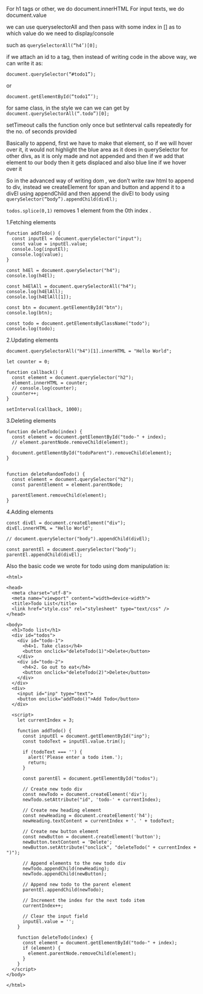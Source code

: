 For h1 tags or other, we do document.innerHTML
For input texts, we do document.value

we can use queryselectorAll and then pass with some index in [] as to which value do we need to display/console

such as ```querySelectorAll(“h4’)[0];```

if we attach an id to a tag, then instead of writing code in the above way, we can write it as:
```
document.querySelector(“#todo1”);
```
or
```
document.getElementById(“todo1”’);
```

for same class, in the style we can we can get by ```document.querySelectorAll(“.todo”)[0];```

setTimeout calls the function only once but setInterval calls repeatedly for the no. of seconds provided

Basically to append, first we have to make that element, so if we will hover over it, it would not highlight the blue area as it does in querySelector for other divs, as it is only made and not appended and then if we add that element to our body then it gets displaced and also blue line if we hover over it 


So in the advanced way of writing dom , we don’t write raw html to append to div, instead we createElement for span and button and append it to a divEl using appendChild and then append the divEl to body using ```querySelector(“body”).appendChild(divEl);```

```todos.splice(0,1)``` removes 1 element from the 0th index .


1.Fetching elements
```
function addTodo() {
  const inputEl = document.querySelector("input");
  const value = inputEl.value;
  console.log(inputEl);
  console.log(value);
}

const h4El = document.querySelector("h4");
console.log(h4El);

const h4ElAll = document.querySelectorAll("h4");
console.log(h4ElAll);
console.log(h4ElAll[1]);

const btn = document.getElementById("btn");
console.log(btn);

const todo = document.getElementsByClassName("todo");
console.log(todo);
```

2.Updating elements
```
document.querySelectorAll("h4")[1].innerHTML = "Hello World";

let counter = 0;

function callback() {
  const element = document.querySelector("h2");
  element.innerHTML = counter;
  // console.log(counter);
  counter++;  
}

setInterval(callback, 1000);
```

3.Deleting elements
```
function deleteTodo(index) {
  const element = document.getElementById("todo-" + index);
  // element.parentNode.removeChild(element);

  document.getElementById("todoParent").removeChild(element);
}


function deleteRandomTodo() {
  const element = document.querySelector("h2");
  const parentElement = element.parentNode;
  
  parentElement.removeChild(element);
}
```

4.Adding elements
```
const divEl = document.createElement("div");
divEl.innerHTML = "Hello World";

// document.querySelector("body").appendChild(divEl);

const parentEl = document.querySelector("body");
parentEl.appendChild(divEl);
```

Also the basic code we wrote for todo using dom manipulation is:
```
<html>

<head>
  <meta charset="utf-8">
  <meta name="viewport" content="width=device-width">
  <title>Todo List</title>
  <link href="style.css" rel="stylesheet" type="text/css" />
</head>

<body>
  <h1>Todo list</h1>
  <div id="todos">
    <div id="todo-1">
      <h4>1. Take class</h4>
      <button onclick="deleteTodo(1)">Delete</button>
    </div>
    <div id="todo-2">
      <h4>2. Go out to eat</h4>
      <button onclick="deleteTodo(2)">Delete</button>
    </div>
  </div>
  <div>
    <input id="inp" type="text">
    <button onclick="addTodo()">Add Todo</button>
  </div>

  <script>
    let currentIndex = 3;

    function addTodo() {
      const inputEl = document.getElementById("inp");
      const todoText = inputEl.value.trim();

      if (todoText === '') {
        alert('Please enter a todo item.');
        return;
      }

      const parentEl = document.getElementById("todos");

      // Create new todo div
      const newTodo = document.createElement('div');
      newTodo.setAttribute("id", 'todo-' + currentIndex);

      // Create new heading element
      const newHeading = document.createElement('h4');
      newHeading.textContent = currentIndex + '. ' + todoText;

      // Create new button element
      const newButton = document.createElement('button');
      newButton.textContent = 'Delete';
      newButton.setAttribute("onclick", "deleteTodo(" + currentIndex + ")");

      // Append elements to the new todo div
      newTodo.appendChild(newHeading);
      newTodo.appendChild(newButton);

      // Append new todo to the parent element
      parentEl.appendChild(newTodo);

      // Increment the index for the next todo item
      currentIndex++;

      // Clear the input field
      inputEl.value = '';
    }

    function deleteTodo(index) {
      const element = document.getElementById("todo-" + index);
      if (element) {
        element.parentNode.removeChild(element);
      }
    }
  </script>
</body>

</html>
```
